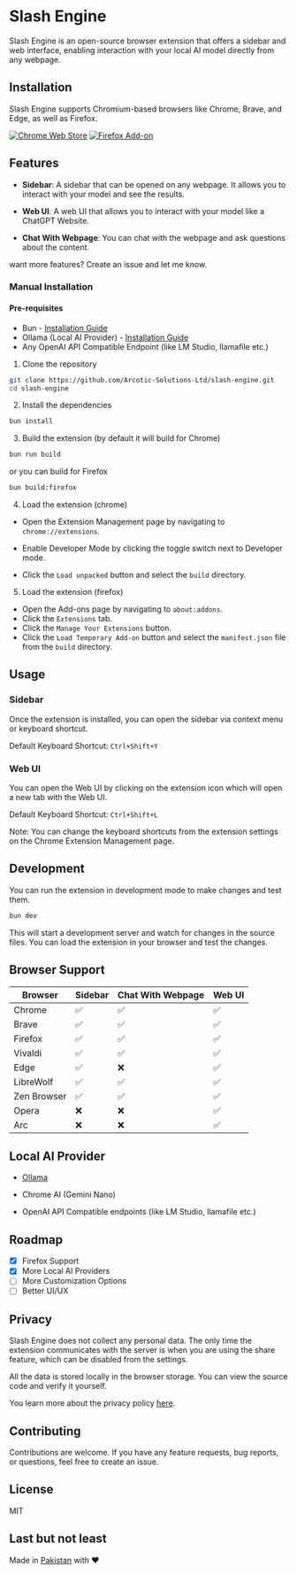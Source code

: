 # Slash Engine

Slash Engine is an open-source browser extension that offers a sidebar and web interface, enabling interaction with your local AI model directly from any webpage.
## Installation

Slash Engine supports Chromium-based browsers like Chrome, Brave, and Edge, as well as Firefox.

[![Chrome Web Store](https://pub-35424b4473484be483c0afa08c69e7da.r2.dev/UV4C4ybeBTsZt43U4xis.png)](https://chrome.google.com/webstore/detail/slash-engine/jfgfiigpkhlkbnfnbobbkinehhfdhndo)
[![Firefox Add-on](https://pub-35424b4473484be483c0afa08c69e7da.r2.dev/get-the-addon.png)](https://addons.mozilla.org/en-US/firefox/addon/slash-engine/)


## Features

- **Sidebar**: A sidebar that can be opened on any webpage. It allows you to interact with your model and see the results.

- **Web UI**: A web UI that allows you to interact with your model like a ChatGPT Website.

- **Chat With Webpage**: You can chat with the webpage and ask questions about the content.

want more features? Create an issue and let me know.

### Manual Installation

#### Pre-requisites

- Bun - [Installation Guide](https://bun.sh/)
- Ollama (Local AI Provider) - [Installation Guide](https://ollama.com)
- Any OpenAI API Compatible Endpoint (like LM Studio, llamafile etc.)

1. Clone the repository

```bash
git clone https://github.com/Arcotic-Solutions-Ltd/slash-engine.git
cd slash-engine
```

2. Install the dependencies

```bash
bun install
```

3. Build the extension (by default it will build for Chrome)

```bash
bun run build
```

or you can build for Firefox

```bash
bun build:firefox
```

4. Load the extension (chrome)

- Open the Extension Management page by navigating to `chrome://extensions`.

- Enable Developer Mode by clicking the toggle switch next to Developer mode.

- Click the `Load unpacked` button and select the `build` directory.

5. Load the extension (firefox)

- Open the Add-ons page by navigating to `about:addons`.
- Click the `Extensions` tab.
- Click the `Manage Your Extensions` button.
- Click the `Load Temporary Add-on` button and select the `manifest.json` file from the `build` directory.

## Usage

### Sidebar

Once the extension is installed, you can open the sidebar via context menu or keyboard shortcut.

Default Keyboard Shortcut: `Ctrl+Shift+Y`

### Web UI

You can open the Web UI by clicking on the extension icon which will open a new tab with the Web UI.

Default Keyboard Shortcut: `Ctrl+Shift+L`

Note: You can change the keyboard shortcuts from the extension settings on the Chrome Extension Management page.

## Development

You can run the extension in development mode to make changes and test them.

```bash
bun dev
```

This will start a development server and watch for changes in the source files. You can load the extension in your browser and test the changes.

## Browser Support

| Browser     | Sidebar | Chat With Webpage | Web UI |
| ----------- | ------- | ----------------- | ------ |
| Chrome      | ✅      | ✅                | ✅     |
| Brave       | ✅      | ✅                | ✅     |
| Firefox     | ✅      | ✅                | ✅     |
| Vivaldi     | ✅      | ✅                | ✅     |
| Edge        | ✅      | ❌                | ✅     |
| LibreWolf   | ✅      | ✅                | ✅     |
| Zen Browser | ✅      | ✅                | ✅     |
| Opera       | ❌      | ❌                | ✅     |
| Arc         | ❌      | ❌                | ✅     |

## Local AI Provider

- [Ollama](https://github.com/ollama/ollama)

- Chrome AI (Gemini Nano)

- OpenAI API Compatible endpoints (like LM Studio, llamafile etc.)

## Roadmap

- [x] Firefox Support
- [x] More Local AI Providers
- [ ] More Customization Options
- [ ] Better UI/UX

## Privacy

Slash Engine does not collect any personal data. The only time the extension communicates with the server is when you are using the share feature, which can be disabled from the settings.

All the data is stored locally in the browser storage. You can view the source code and verify it yourself.

You learn more about the privacy policy [here](PRIVACY.md).

## Contributing

Contributions are welcome. If you have any feature requests, bug reports, or questions, feel free to create an issue.


## License

MIT

## Last but not least

Made in [Pakistan](https://en.wikipedia.org/wiki/pakistan) with ❤️
